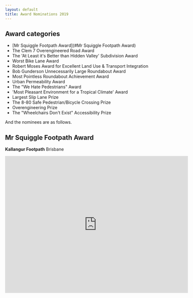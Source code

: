 ```yaml
---
layout: default
title: Award Nominations 2019
---
```


## Award categories
- [Mr Squiggle Footpath Award](#Mr Squiggle Footpath Award)
- The Clem 7 Overengineered Road Award
- The 'At Least it's Better than Hidden Valley' Subdivision Award
- Worst Bike Lane Award
- Robert Moses Award for Excellent Land Use & Transport Integration
- Bob Gunderson Unnecessarily Large Roundabout Award
- Most Pointless Roundabout Achievement Award
- Urban Permeability Award
- The "We Hate Pedestrians" Award
- 'Most Pleasant Environment for a Tropical Climate' Award
- Largest Slip Lane Prize
- The 8-80 Safe Pedestrian/Bicycle Crossing Prize
- Overengineering Prize
- The "Wheelchairs Don't Exist" Accessibility Prize

And the nominees are as follows.

## Mr Squiggle Footpath Award
**Kallangur Footpath**
Brisbane
<iframe src="https://www.google.com/maps/embed?pb=!1m14!1m8!1m3!1d385.3704964633776!2d153.01571519507687!3d-27.247587405365685!3m2!1i1024!2i768!4f13.1!3m3!1m2!1s0x0%3A0x0!2zMjfCsDE0JzUxLjUiUyAxNTPCsDAwJzU3LjAiRQ!5e1!3m2!1sen!2sau!4v1577422237029!5m2!1sen!2sau" width="600" height="450" frameborder="0" style="border:0;" allowfullscreen=""></iframe>

